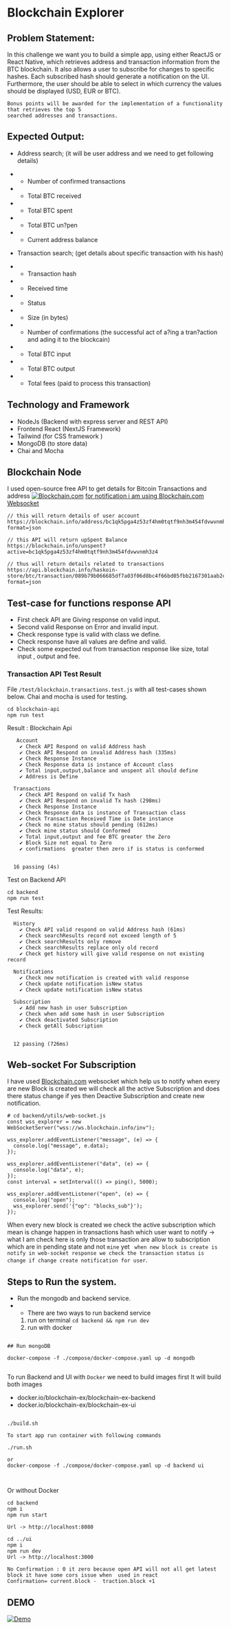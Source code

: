 # Blockchain Explorer
## Problem Statement:
In this challenge we want you to build a simple app, using either ReactJS or React Native,
which retrieves address and transaction information from the BTC blockchain. It also allows a
user to subscribe for changes to specific hashes. Each subscribed hash should generate a
notification on the UI. Furthermore, the user should be able to select in which currency the
values should be displayed (USD, EUR or BTC).

```
Bonus points will be awarded for the implementation of a functionality that retrieves the top 5
searched addresses and transactions.
```

## Expected Output:

- Address search; (it will be user address and we need to get following details)
- - Number of confirmed transactions
- - Total BTC received
- - Total BTC spent
- - Total BTC un?pen
- - Current address balance

- Transaction search; (get details about specific transaction with his hash)
- - Transaction hash
- - Received time
- - Status
- - Size (in bytes)
- - Number of confirmations (the successful act of a?ing a tran?action and ading it to the blockcain)
- - Total BTC input
- - Total BTC output
- - Total fees (paid to process this transaction)

## Technology and Framework 
- NodeJs (Backend with express server and REST API)
- Frontend React (NextJS Framework)
- Tailwind (for CSS framework )
- MongoDB (to store data)
- Chai and Mocha

## Blockchain Node 
I used open-source free API to get details for Bitcoin Transactions and address [![ Blockchain.com]()](https://www.blockchain.com/explorer/api/blockchain_api)  [for notification i am using Blockchain.com Websocket](https://www.blockchain.com/explorer/api/api_websocket)

```
// this will return details of user account
https://blockchain.info/address/bc1qk5pga4z53zf4hm0tqtf9nh3m454fdvwvnmh3z4?format=json

// this API will return upSpent Balance 
https://blockchain.info/unspent?active=bc1qk5pga4z53zf4hm0tqtf9nh3m454fdvwvnmh3z4 

// thus will return details related to transactions
https://api.blockchain.info/haskoin-store/btc/transaction/089b79b066685df7a03f06d8bc4f66bd05fbb2167301aab2cbd83e2e8ff586f4?format=json

```

## Test-case for functions response API

- First check API are Giving response on valid input.
- Second valid Response on Error and invalid input.
- Check response type is valid with class we define.
- Check response have all values are define and valid.
- Check some expected out from transaction response like size, total input , output  and fee.


### Transaction API Test Result
File  `/test/blockchain.transactions.test.js` with all test-cases shown below.
Chai and mocha is used for testing.
```
cd blockchain-api
npm run test
```
Result : Blockchain Api
```
   Account
    ✔ Check API Respond on valid Address hash
    ✔ Check API Respond on invalid Address hash (335ms)
    ✔ Check Response Instance
    ✔ Check Response data is instance of Account class
    ✔ Total input,output,balance and unspent all should define 
    ✔ Address is Define  

  Transactions
    ✔ Check API Respond on valid Tx hash
    ✔ Check API Respond on invalid Tx hash (298ms)
    ✔ Check Response Instance
    ✔ Check Response data is instance of Transaction class
    ✔ Check Transaction Received Time is Date instance
    ✔ Check no mine status should pending (612ms)
    ✔ Check mine status should Conformed
    ✔ Total input,output and fee BTC greater the Zero
    ✔ Block Size not equal to Zero
    ✔ confirmations  greater then zero if is status is conformed


  16 passing (4s)
```

Test on Backend API

```
cd backend
npm run test
```

Test Results:

```
  History
    ✔ Check API valid respond on valid Address hash (61ms)
    ✔ Check searchResults record not exceed length of 5 
    ✔ Check searchResults only remove 
    ✔ Check searchResults replace only old record 
    ✔ Check get history will give valid response on not existing record

  Notifications
    ✔ Check new notification is created with valid response
    ✔ Check update notification isNew status 
    ✔ Check update notification isNew status 

  Subscription
    ✔ Add new hash in user Subscription
    ✔ Check when add some hash in user Subscription
    ✔ Check deactivated Subscription
    ✔ Check getAll Subscription


  12 passing (726ms)
```




## Web-socket For Subscription

I have used  [Blockchain.com]("https://www.blockchain.com/explorer/api/api_websocket") websocket which help us to notify when every are new Block is created  we will check all the active Subscription and does there status change if yes then Deactive  Subscription and create new notification.


```
# cd backend/utils/web-socket.js
const wss_explorer = new WebSocketServer("wss://ws.blockchain.info/inv");

wss_explorer.addEventListener("message", (e) => {
  console.log("message", e.data);
});

wss_explorer.addEventListener("data", (e) => {
  console.log("data", e);
});
const interval = setInterval(() => ping(), 5000);

wss_explorer.addEventListener("open", (e) => {
  console.log("open");
  wss_explorer.send('{"op": "blocks_sub"}');
});

```

When every new block is created we check the active subscription which mean is change happen in transactions hash which user want to notify  -> what I am check here is only those transaction are allow to subscription which are in pending state and not `mine` yet ` when new block is create is notify in web-socket response we check the transaction status is change if change create notification for user`.

## Steps to Run the system.

- Run the mongodb  and backend service.
- -  There are two ways to run backend service
    1. run on terminal `cd backend && npm run dev`
    2. run with docker 

```

## Run mongoDB

docker-compose -f ./compose/docker-compose.yaml up -d mongodb


```

To run Backend and UI with `Docker` we need to build images first
It will build both images
- docker.io/blockchain-ex/blockchain-ex-backend 
- docker.io/blockchain-ex/blockchain-ex-ui

```

./build.sh

To start app run container with following commands

./run.sh

or 
docker-compose -f ./compose/docker-compose.yaml up -d backend ui



```

Or without Docker

```
cd backend
npm i
npm run start

Url -> http://localhost:8080

cd ../ui
npm i
npm run dev
Url -> http://localhost:3000
```





```
No Confirmation : 0 it zero because open API will not all get latest block it have some cors issue when  used in react
Confirmation= current.block -  traction.block +1 
```


## DEMO



[![Demo](./public/demo.png)](https://www.youtube.com/watch?v=SW3w_S5FOTk)
